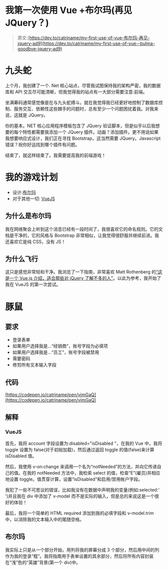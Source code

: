 # 我第一次使用 Vue +布尔玛(再见 JQuery？)

> 原文:[https://dev.to/catriname/my-first-use-of-vue-布尔玛-再见-jquery-ad9](https://dev.to/catriname/my-first-use-of-vue--bulma-goodbye-jquery-ad9)

# [](#the-hydra)九头蛇

上个月，我创建了一个. Net 核心站点，尽管我试图保持我的架构严密，我的数据库和 API 交互尽可能清晰，但我觉得我的站点有一大部分需要注意:前端。

坐满筹码通常感觉像是在与九头蛇搏斗。就在我觉得我已经更好地控制了数据库控制、服务交互、依赖性这些棘手的问题时，总有至少一个问题困扰着我。对我来说，这就是 JQuery。

你的基本。NET 核心应用程序模板包含了 JQuery 验证脚本，但是似乎以后我想要的每个特性都需要我添加一个 JQuery 插件。动画？添加插件。更不用说如果我想要响应式设计，我们正在寻找 Bootstrap，这当然需要 JQuery。Javascript 错误？祝你好运找到哪个插件有问题。

结束了，就这样结束了。我需要提高我的前端游戏！

# [](#my-game-plan)我的游戏计划

*   设计:[布尔玛](http://bulma.io/)
*   对于其他一切: [VueJS](https://vuejs.org)

## [](#why-bulma)为什么是布尔玛

我在网络聚会上听到这个消息已经有一段时间了，我很喜欢它的命名规则。它的文档是干净的，它的风格与 Bootstrap 非常相似，让我觉得很舒服并继续前进。我还喜欢它是纯 CSS，没有 JS！

## [](#why-vuejs)为什么飞行

这只是感觉非常轻和干净。我浏览了一下指南，非常喜欢 Matt Rothenberg 的[“这是一个 Vue.js 介绍，适合那些对 jQuery 了解不多的人”](https://medium.freecodecamp.org/vue-js-introduction-for-people-who-know-just-enough-jquery-to-get-by-eab5aa193d77)。以此为参考，我开始了我在 VueJS 的第一次尝试。

# [](#guinea-pig)豚鼠

## [](#requirements)要求

*   登录表单
*   如果用户选择我是...“经销商”，账号字段为必填项
*   如果用户选择我是...“员工”，账号字段被禁用
*   需要密码
*   修剪所有文本输入字段

## [](#code)代码

[https://codepen.io/catriname/pen/vjmGaQ](https://codepen.io/catriname/pen/vjmGaQ)

## [](#explanation)解释

### [](#vuejs)VueJS

首先，我将 account 字段设置为:disabled="isDisabled "，在我的 Vue 中，我将 toggle 设置为 false(对于初始加载)，然后通过返回 toggle 的值(false)来计算 isDisabled 值。

然后，我使用 v-on:change 来调用一个名为“notNeeded”的方法，并向它传递自己的值。在我的 notNeeded 方法中，我检索 select 的值，检查“E”(雇员)并相应地设置 toggle。值贯穿计算，设置“isDisabled”和启用/禁用帐户字段。

我犯了一些不可思议的错误，比如我没有在数据中声明我的变量(例如:selected:' ')并且我在 div 中添加了 v-model 而不是实际的输入，但是总的来说这是一个很好的体验！

最后，我将一个简单的 HTML required 添加到我的必填字段和 v-model.trim 中，以消除我的文本输入中的尾随空格。

## [](#bulma)布尔玛

我实际上只是从一个部分开始，用列将我的屏幕分成 3 个部分，然后用中间的列作为我的登录“框”。我将指南用于表单设置的其余部分，然后将所有内容封装在“浅”色的“英雄”背景(第一个 div)中。